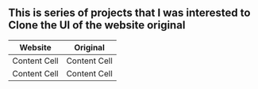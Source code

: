 ## This is series of projects that I was interested to Clone the UI of the website original


| Website  | Original |
| --- | ---|
| Content Cell  | Content Cell  |
| Content Cell  | Content Cell  |
